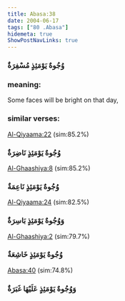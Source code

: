 ```yaml
---
title: Abasa:38
date: 2004-06-17
tags: ["80 .Abasa"]
hidemeta: true 
ShowPostNavLinks: true 
---
```

### وُجُوهٌ يَوْمَئِذٍ مُسْفِرَةٌ
### meaning: 
Some faces will be bright on that day,
### similar verses: 

[Al-Qiyaama:22](/75/22) (sim:85.2%)

### وُجُوهٌ يَوْمَئِذٍ نَاضِرَةٌ

[Al-Ghaashiya:8](/88/8) (sim:85.2%)

### وُجُوهٌ يَوْمَئِذٍ نَاعِمَةٌ

[Al-Qiyaama:24](/75/24) (sim:82.5%)

### وَوُجُوهٌ يَوْمَئِذٍ بَاسِرَةٌ

[Al-Ghaashiya:2](/88/2) (sim:79.7%)

### وُجُوهٌ يَوْمَئِذٍ خَاشِعَةٌ

[Abasa:40](/80/40) (sim:74.8%)

### وَوُجُوهٌ يَوْمَئِذٍ عَلَيْهَا غَبَرَةٌ
